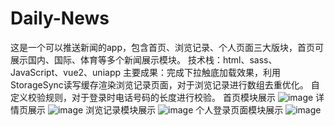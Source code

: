 # Daily-News
这是一个可以推送新闻的app，包含首页、浏览记录、个人页面三大版块，首页可展示国内、国际、体育等多个新闻展示模块。
技术栈：html、sass、JavaScript、vue2、uniapp
主要成果：完成下拉触底加载效果，利用StorageSync读写缓存渲染浏览记录页面，对于浏览记录进行数组去重优化。
自定义校验规则，对于登录时电话号码的长度进行校验。
首页模块展示
![image](https://github.com/kustXbai/Daily-News/assets/117620855/e3579e6d-54fd-4a21-9700-c933bc32e998)
详情页展示
![image](https://github.com/kustXbai/Daily-News/assets/117620855/875b801d-a105-4caf-a7d0-8f5a6e0b8304)
浏览记录模块展示
![image](https://github.com/kustXbai/Daily-News/assets/117620855/b4001e9d-36b7-4aa0-ad1b-38a8914a52b1)
个人登录页面模块展示
![image](https://github.com/kustXbai/Daily-News/assets/117620855/11b6f436-75a9-469b-bbae-eb722850ee79)
